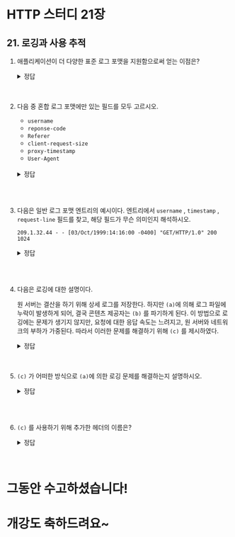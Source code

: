 # HTTP 스터디 21장
## 21. 로깅과 사용 추적

1. 애플리케이션이 더 다양한 표준 로그 포맷을 지원함으로써 얻는 이점은?

    <details>
          <summary> 정답</summary>
          <div markdown="1">


          직접 지정한 필드를 포함한 로그 포맷을 통해 필요한 통계를 추출할 수 있어 더 잘 활용할 수 있다.


    </details>
    <br><br>


    
   

2. 다음 중 혼합 로그 포맷에만 있는 필드를 모두 고르시오.
    - `username`
    - `reponse-code`
    - `Referer`
    - `client-request-size`
    - `proxy-timestamp`
    - `User-Agent`
    
    <br>
    <details>
	    <summary> 정답</summary>
	    <div markdown="1">
	    

      `Referer` : 이 URL을 요청자가 어디서 찾았는지에 대한 정보 제공

      `User-Agent` : 요청을 만든 HTTP 애플리케이션이 무엇인지 알아볼 수 있음

      `username` , `reponse-code` 는 일반 로그 포맷에도 있는 필드이며

      `client-request-size` 와 `proxy-timestamp` 는 혼합 로그 포맷에 없고 넷스케이프 확장 로그 포맷에만 있는 필드이다. 일반 로그 포맷에는 `request-size` 와 `timestamp` 필드가 있다.


</details>
<br><br>

3. 다음은 일반 로그 포맷 엔트리의 예시이다. 엔트리에서 `username` , `timestamp` , `request-line` 필드를 찾고, 해당 필드가 무슨 의미인지 해석하시오.


    `209.1.32.44 - - [03/Oct/1999:14:16:00 -0400] "GET/HTTP/1.0" 200 1024`
    
    <details>
	    <summary> 정답</summary>
	    <div markdown="1">
	    
      
        username

        - *-*
        - `username` 필드에는 만약 ident 검색을 수행했다면 인증된사용자의 이름이 있게 된다. 여기서의 `username` 필드는 비어있다. 즉 ident 검색을 수행하지 않았다는 것을 의미한다.

        timestamp

        - *[03/Oct/1999:14:16:00 -0400]*
        - 요청 날짜와 시간

        request-line

        - *"GET/HTTP/1.0"*
        - HTTP 요청의 행을 그대로 기술한다.

</details>
<br><br>

   
4. 다음은 로깅에 대한 설명이다.

    원 서버는 결산을 하기 위해 상세 로그를 저장한다. 하지만 `(a)`에 의해 로그 파일에 누락이 발생하게 되어, 결국 콘텐츠 제공자는 `(b)` 를 파기하게 된다. 이 방법으로 로깅에는 문제가 생기지 않지만, 요청에 대한 응답 속도는 느려지고, 원 서버와 네트워크의 부하가 가중된다. 따라서 이러한 문제를 해결하기 위해 `(c)` 를 제시하였다.
  
  
    <details>
          <summary> 정답</summary>
          <div markdown="1">

          (a) : 캐시

          클라이언트와 서버 사이에 캐시가 있어 많은 요청이 서버까지 오지 않고 캐시되어 있는 리소스로 처리된다.

          (b) : 캐시

          캐시를 파기 하면 모든 요청이 원 서버로 가기 때문에 속도가 느려지게 된다.

          (c) : 적중 규약

    </details>
    <br><br>

    
    


5. `(c)` 가 어떠한 방식으로 `(a)`에 의한 로깅 문제를 해결하는지 설명하시오.

    
    <details>
	    <summary> 정답</summary>
	    <div markdown="1">
	    
	    
        프락시 캐시들은 자체 로그를 유지하기 때문에, 적중 계량 규약에서는 캐시가 정기적으로 캐시 접근 통계를 서버에 보고하도록 해 서버가 원하는 통계 정보를 받아볼 수 있게 한다.
	    
</details>
<br><br>



6. `(c)` 를 사용하기 위해 추가한 헤더의 이름은?

    <details>
          <summary> 정답</summary>
          <div markdown="1">

             `Meter` 헤더

    </details>
    <br><br>



# 그동안 수고하셨습니다!
# 개강도 축하드려요~
 
